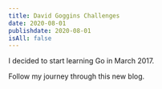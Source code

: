```yaml
---
title: David Goggins Challenges
date: 2020-08-01
publishdate: 2020-08-01
isAll: false
---
```


I decided to start learning Go in March 2017.

Follow my journey through this new blog.
